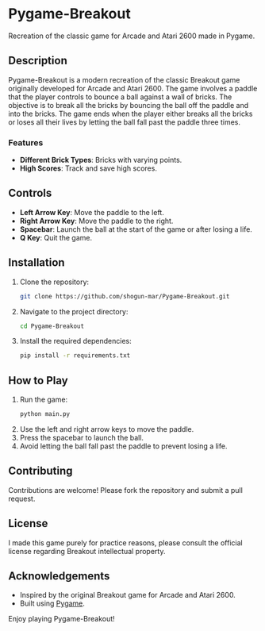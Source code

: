 # Pygame-Breakout

Recreation of the classic game for Arcade and Atari 2600 made in Pygame.

## Description

Pygame-Breakout is a modern recreation of the classic Breakout game originally developed for Arcade and Atari 2600. The game involves a paddle that the player controls to bounce a ball against a wall of bricks. The objective is to break all the bricks by bouncing the ball off the paddle and into the bricks. The game ends when the player either breaks all the bricks or loses all their lives by letting the ball fall past the paddle three times.

### Features

- **Different Brick Types**: Bricks with varying points.
- **High Scores**: Track and save high scores.

## Controls

- **Left Arrow Key**: Move the paddle to the left.
- **Right Arrow Key**: Move the paddle to the right.
- **Spacebar**: Launch the ball at the start of the game or after losing a life.
- **Q Key**: Quit the game.

## Installation

1. Clone the repository:
    ```sh
    git clone https://github.com/shogun-mar/Pygame-Breakout.git
    ```
2. Navigate to the project directory:
    ```sh
    cd Pygame-Breakout
    ```
3. Install the required dependencies:
    ```sh
    pip install -r requirements.txt
    ```

## How to Play

1. Run the game:
    ```sh
    python main.py
    ```
2. Use the left and right arrow keys to move the paddle.
3. Press the spacebar to launch the ball.
4. Avoid letting the ball fall past the paddle to prevent losing a life.

## Contributing

Contributions are welcome! Please fork the repository and submit a pull request.

## License

I made this game purely for practice reasons, please consult the official license regarding Breakout intellectual property.

## Acknowledgements

- Inspired by the original Breakout game for Arcade and Atari 2600.
- Built using [Pygame](https://www.pygame.org/).

Enjoy playing Pygame-Breakout!